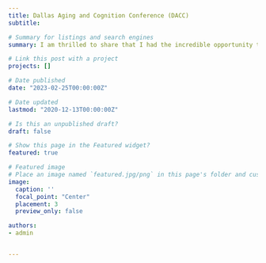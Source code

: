 ```yaml
---
title: Dallas Aging and Cognition Conference (DACC)
subtitle:

# Summary for listings and search engines
summary: I am thrilled to share that I had the incredible opportunity to present my research on age-related neural and behavioral shifts of navigation strategy at the esteemed Dallas Aging and Cognition Conference on February 25th, 2023. It was an honor to showcase my work alongside other brilliant minds in the field. I am grateful to have received a travel award from this conference to support my training and professional advancement in the field of cognitive aging.

# Link this post with a project
projects: []

# Date published
date: "2023-02-25T00:00:00Z"

# Date updated
lastmod: "2020-12-13T00:00:00Z"

# Is this an unpublished draft?
draft: false

# Show this page in the Featured widget?
featured: true

# Featured image
# Place an image named `featured.jpg/png` in this page's folder and customize its options here.
image:
  caption: ''
  focal_point: "Center"
  placement: 3
  preview_only: false

authors:
- admin


---
```

